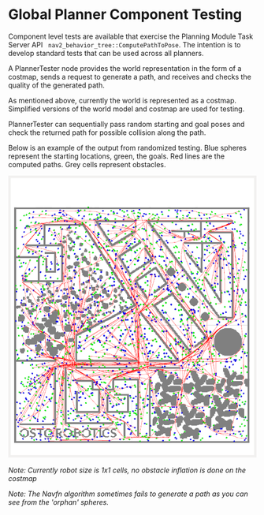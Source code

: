 # Global Planner Component Testing

Component level tests are available that exercise the Planning Module Task Server API ``` nav2_behavior_tree::ComputePathToPose```. The intention is to develop standard tests that can be used across all planners.

A PlannerTester node provides the world representation in the form of a costmap, sends a request to generate a path, and receives and checks the quality of the generated path.

As mentioned above, currently the world is represented as a costmap. Simplified versions of the world model and costmap are used for testing.

PlannerTester can sequentially pass random starting and goal poses and check the returned path for possible collision along the path.

Below is an example of the output from randomized testing. Blue spheres represent the starting locations, green, the goals. Red lines are the computed paths. Grey cells represent obstacles.

![alt text](example_result.png "Output Example")

*Note: Currently robot size is 1x1 cells, no obstacle inflation is done on the costmap*

*Note: The Navfn algorithm sometimes fails to generate a path as you can see from the 'orphan' spheres.*